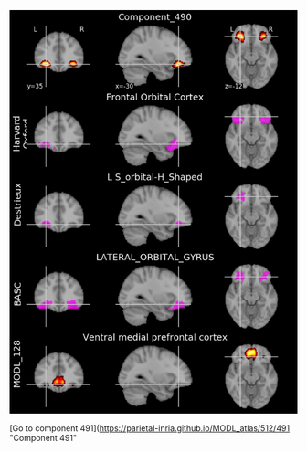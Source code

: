 


![490](preliminary/490.jpg "Component 490")

[Go to component 491](https://parietal-inria.github.io/MODL_atlas/512/491 "Component 491"